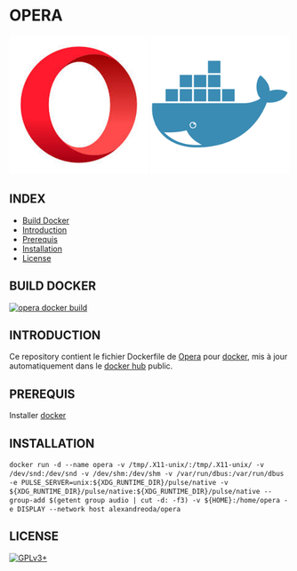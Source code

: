 # OPERA

![opera](https://raw.githubusercontent.com/oda-alexandre/opera/master/img/logo-opera.png) ![docker](https://raw.githubusercontent.com/oda-alexandre/opera/master/img/logo-docker.png)


## INDEX

- [Build Docker](#BUILD)
- [Introduction](#INTRODUCTION)
- [Prerequis](#PREREQUIS)
- [Installation](#INSTALLATION)
- [License](#LICENSE)


## BUILD DOCKER

[![opera docker build](https://img.shields.io/docker/build/alexandreoda/opera.svg)](https://hub.docker.com/r/alexandreoda/opera)


## INTRODUCTION

Ce repository contient le fichier Dockerfile de [Opera](https://www.opera.com/fr) pour [docker](https://www.docker.com), mis à jour automatiquement dans le [docker hub](https://hub.docker.com/r/alexandreoda/opera/) public.


## PREREQUIS

Installer [docker](https://www.docker.com)


## INSTALLATION

```
docker run -d --name opera -v /tmp/.X11-unix/:/tmp/.X11-unix/ -v /dev/snd:/dev/snd -v /dev/shm:/dev/shm -v /var/run/dbus:/var/run/dbus -e PULSE_SERVER=unix:${XDG_RUNTIME_DIR}/pulse/native -v ${XDG_RUNTIME_DIR}/pulse/native:${XDG_RUNTIME_DIR}/pulse/native --group-add $(getent group audio | cut -d: -f3) -v ${HOME}:/home/opera -e DISPLAY --network host alexandreoda/opera
```


## LICENSE

[![GPLv3+](http://gplv3.fsf.org/gplv3-127x51.png)](https://github.com/oda-alexandre/opera/blob/master/LICENSE)
